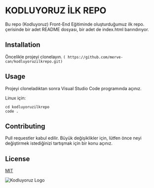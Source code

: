 # KODLUYORUZ İLK REPO
Bu repo (Kodluyoruz) Front-End Eğitiminde oluşturduğumuz ilk repo. çerisinde bir adet README dosyası, bir adet de index.html barındırıyor.

## Installation
Öncelikle projeyi clonelayın. 
`( https://github.com/merve-can/kodluyoruzilkrepo.git)`

## Usage
Projeyi cloneladıktan sonra Visual Studio Code programında açınız.

Linux için:
```
cd kodluyoruzilkrepo
code .
```

## Contributing
Pull requestler kabul edilir. Büyük değişiklikler için, lütfen önce neyi değiştirmek istediğinizi tartışmak için bir konu açınız.

## License
[MIT](https://www.kodluyoruz.org/)

![Kodluyoruz Logo](https://raw.githubusercontent.com/Kodluyoruztaskforce/git/git/markdown-nedir-nasil-kullaniriz-/figures/kodluyoruz_logo.jpg)
